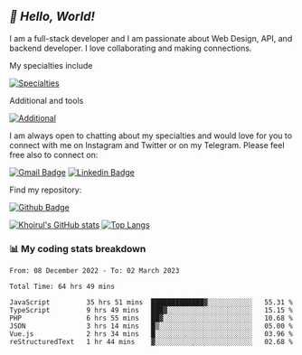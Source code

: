 ## _:wave: Hello, World!_

I am a full-stack developer and I am passionate about Web Design, API, and backend developer. I love collaborating and making connections.

My specialties include

[![Specialties](https://skillicons.dev/icons?i=php,laravel,javascript,react,vue,mysql,tailwind)](https://skillicons.dev)

Additional and tools

[![Additional](https://skillicons.dev/icons?i=bash,vscode,vite,webpack,vercel,git,github,gitlab)](https://skillicons.dev)

I am always open to chatting about my specialties and would love for you to connect with me on Instagram and Twitter or on my Telegram. Please feel free also to connect on:

[![Gmail Badge](https://img.shields.io/badge/-ahmusafir.khoirul@gmail.com-c14438?style=flat&logo=Gmail&logoColor=white&link=mailto:ahmusafir.khoirul@gmail.com)](mailto:ahmusafir.khoirul@gmail.com)
[![Linkedin Badge](https://img.shields.io/badge/-Ahmad_Musafir_Khoirul_Fattah-0072b1?style=flat&logo=Linkedin&logoColor=white&link=https://www.linkedin.com/in/ahmad-musafir-khoirul-fattah-26a53a207/)](https://www.linkedin.com/in/masmuss/)

Find my repository:

[![Github Badge](https://img.shields.io/badge/-masmuss-grey?style=flat&logo=github&logoColor=white&link=https://github.com/masmuss)](https://github.com/masmuss)

[![Khoirul's GitHub stats](https://github-readme-stats.vercel.app/api?username=masmuss&show_icons=true&include_all_commits=true&theme=transparent&layout=compact)](https://github.com/masmuss/github-readme-stats)
[![Top Langs](https://github-readme-stats.vercel.app/api/top-langs/?username=masmuss&theme=transparent&layout=compact)](https://github.com/masmuss/github-readme-stats)

### :bar_chart: My coding stats breakdown

<!--START_SECTION:waka-->

```text
From: 08 December 2022 - To: 02 March 2023

Total Time: 64 hrs 49 mins

JavaScript         35 hrs 51 mins  █████████████▓░░░░░░░░░░░   55.31 %
TypeScript         9 hrs 49 mins   ███▓░░░░░░░░░░░░░░░░░░░░░   15.15 %
PHP                6 hrs 55 mins   ██▓░░░░░░░░░░░░░░░░░░░░░░   10.68 %
JSON               3 hrs 14 mins   █▒░░░░░░░░░░░░░░░░░░░░░░░   05.00 %
Vue.js             2 hrs 34 mins   █░░░░░░░░░░░░░░░░░░░░░░░░   03.96 %
reStructuredText   1 hr 44 mins    ▓░░░░░░░░░░░░░░░░░░░░░░░░   02.68 %
```

<!--END_SECTION:waka-->

